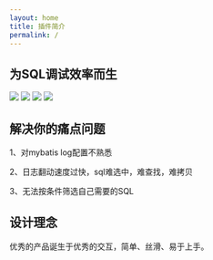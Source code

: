 ```yaml
---
layout: home
title: 插件简介
permalink: /
---
```


## 为SQL调试效率而生

<p>
    <a>
        <img src="https://img.shields.io/badge/JDK1.8+-必选-green.svg" >
    </a>
    <a>
        <img src="https://img.shields.io/badge/IDEA-2022.0+-green.svg" >
    </a>
    <a>
        <img src="https://img.shields.io/badge/Mybatis-必选-green.svg" >
    </a>
    <a>
        <img src="https://img.shields.io/badge/Spring-非必选-green.svg" >
    </a>
</p>

## 解决你的痛点问题

1、对mybatis log配置不熟悉

2、日志翻动速度过快，sql难选中，难查找，难拷贝

3、无法按条件筛选自己需要的SQL

## 设计理念

优秀的产品诞生于优秀的交互，简单、丝滑、易于上手。
